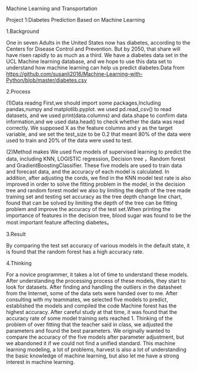 Machine Learning and Transportation

Project 1:Diabetes Prediction Based on Machine Learning

1.Background

   One in seven Adults in the United States now has diabetes, according to the Centers for Disease Control and Prevention. But by 2050, that share will have risen rapidly to as much as a third. We have a diabetes data set in the UCL Machine learning database, and we hope to use this data set to understand how machine learning can help us predict diabetes.Data from  https://github.com/susanli2016/Machine-Learning-with-Python/blob/master/diabetes.csv

2.Process

 (1)Data readng
     First,we should import some packages,Including pandas,numpy and matplotlib.pyplot. we used pd.read_csv() to read datasets, and we used print(data.columns) and data.shape to confirm data information,and we used data.head() to check whether the data was read correctly.  We supposed X as the feature columns and y as the target variable, and we set the test_size to be 0.2 that meant 80% of the data were used to train and 20% of the data were used to test.

 (2)Method makes
    We used five models of supervised learning to predict the data, including KNN, LOGISTIC regression, Decision tree ，Random forest and GradientBoostingClassifier. These five models are used to train data and forecast data, and the accuracy of each model is calculated. In addition, after adjusting the cords, we find in the KNN model test rate is also improved in order to solve the fitting problem in the model, in the decision tree and random forest model we also by limiting the depth of the tree made training set and testing set accuracy as the tree depth change line chart, found that can be solved by limiting the depth of the tree can be fitting problem and improve the accuracy of the test set.When printing the importance of features in the decision tree, blood sugar was found to be the most important feature affecting diabetes。
    
3.Result
   
   By comparing the test set accuracy of various models in the default state, it is found that the random forest has a high accuracy rate.
 

4.Thinking

   For a novice programmer, it takes a lot of time to understand these models. After understanding the processing process of these models, they start to look for datasets. After finding and handling the outliers in the datasheet from the Internet, some of the data sets were handed over to me. After consulting with my teammates, we selected five models to predict, established the models and compiled the code Machine forest has the highest accuracy. After careful study at that time, it was found that the accuracy rate of some model training sets reached 1. Thinking of the problem of over fitting that the teacher said in class, we adjusted the parameters and found the best parameters. We originally wanted to compare the accuracy of the five models after parameter adjustment, but we abandoned it if we could not find a unified standard. This machine learning modeling, a lot of problems, harvest is also a lot of understanding the basic knowledge of machine learning, but also let me have a strong interest in machine learning.
